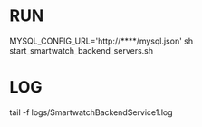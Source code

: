 
# RUN
MYSQL_CONFIG_URL='http://****/mysql.json' sh start_smartwatch_backend_servers.sh

# LOG
tail -f logs/SmartwatchBackendService1.log





